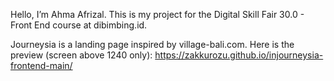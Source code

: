 Hello, I’m Ahma Afrizal. This is my project for the Digital Skill Fair 30.0 - Front End course at dibimbing.id.

Journeysia is a landing page inspired by village-bali.com.
Here is the preview (screen above 1240 only): https://zakkurozu.github.io/injourneysia-frontend-main/
